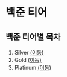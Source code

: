 # 백준 티어

## 백준 티어별 목차<br/>

1. Silver [(이동)](https://github.com/malvr00/Java-algorithm/tree/master/backjoon/silver)<br/>
2. Gold [(이동)](https://github.com/malvr00/Java-algorithm/tree/master/backjoon/gold)<br/>
3. Platinum [(이동)](https://github.com/malvr00/Java-algorithm/tree/master/lecture/platinum)<br/>
